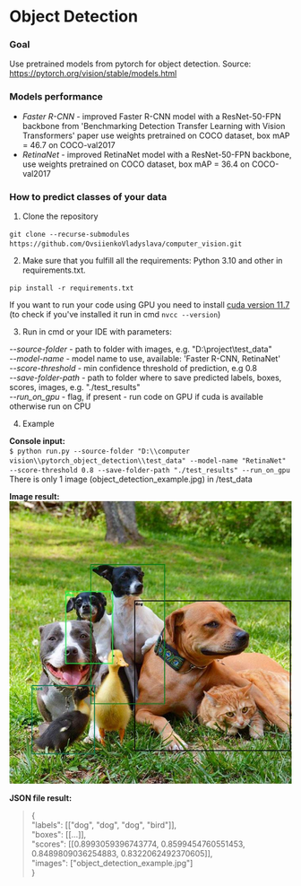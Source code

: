 # Object Detection
### Goal
Use pretrained models from pytorch for object detection.
Source: https://pytorch.org/vision/stable/models.html
### Models performance
- _Faster R-CNN_ - improved Faster R-CNN model with a ResNet-50-FPN backbone from 'Benchmarking Detection Transfer Learning with Vision Transformers' paper use weights pretrained on COCO dataset, box mAP = 46.7 on COCO-val2017
- _RetinaNet_ - improved RetinaNet model with a ResNet-50-FPN backbone, use weights pretrained on COCO dataset, box mAP = 36.4 on COCO-val2017

### How to predict classes of your data
1. Clone the repository
    
`git clone --recurse-submodules https://github.com/OvsiienkoVladyslava/computer_vision.git`  

2. Make sure that you fulfill all the requirements: Python 3.10 and other in requirements.txt.
 
`pip install -r requirements.txt`

If you want to run your code using GPU you need to install [cuda version 11.7](https://developer.nvidia.com/cuda-11-7-0-download-archive?target_os=Windows&target_arch=x86_64&target_version=11) (to check if you've installed it run in cmd `nvcc --version`)

3. Run in cmd or your IDE with parameters:  

_--source-folder_ - path to folder with images, e.g. "D:\\project\\test_data"<br />
_--model-name_ - model name to use, available: 'Faster R-CNN, RetinaNet'<br />
_--score-threshold_ - min confidence threshold of prediction, e.g 0.8<br />
_--save-folder-path_ - path to folder where to save predicted labels, boxes, scores, images, e.g. "./test_results"<br />
_--run_on_gpu_ - flag, if present - run code on GPU if cuda is available otherwise run on CPU

4. Example

**Console input:** <br />
`$ python run.py --source-folder "D:\\computer vision\\pytorch_object_detection\\test_data" --model-name "RetinaNet" --score-threshold 0.8 --save-folder-path "./test_results" --run_on_gpu`<br />
There is only 1 image (object_detection_example.jpg) in /test_data 

**Image result:** <br />
![Detection result](..\README_images\object_detection_example.jpg)

**JSON file result:**<br />
>{ <br />
"labels": [["dog", "dog", "dog", "bird"]],<br />
"boxes": [[...]],<br />
"scores": [[0.8993059396743774, 0.8599454760551453, 0.8489809036254883, 0.8322062492370605]],<br />
"images": ["object_detection_example.jpg"] <br />
}
